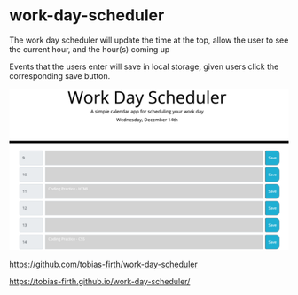 # work-day-scheduler

The work day scheduler will update the time at the top, allow the user to see the current hour, and the hour(s) coming up

Events that the users enter will save in local storage, given users click the corresponding save button.


![](images/Screenshot%202022-12-14%20at%2022.32.53.png)

https://github.com/tobias-firth/work-day-scheduler 

https://tobias-firth.github.io/work-day-scheduler/ 
